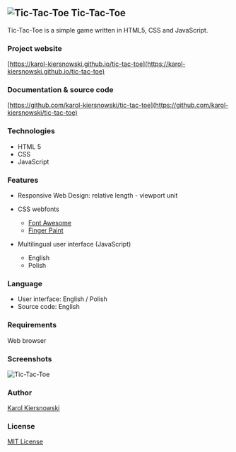 ![Tic-Tac-Toe](https://karol-kiersnowski.github.io/img/icons/tic-tac-toe-16x16.png) Tic-Tac-Toe
-----------------------------------------------------------------------------------------------

Tic-Tac-Toe is a simple game written in HTML5, CSS and JavaScript.

### Project website

[https://karol-kiersnowski.github.io/tic-tac-toe](https://karol-kiersnowski.github.io/tic-tac-toe)

### Documentation & source code

[https://github.com/karol-kiersnowski/tic-tac-toe](https://github.com/karol-kiersnowski/tic-tac-toe)

### Technologies

*   HTML 5
*   CSS
*   JavaScript

### Features

*   Responsive Web Design: relative length - viewport unit
*   CSS webfonts
    *   [Font Awesome](https://fontawesome.com)
    *   [Finger Paint](https://fonts.google.com/specimen/Finger+Paint)
*   Multilingual user interface (JavaScript)
    
    *   English
    *   Polish

### Language

*   User interface: English / Polish
*   Source code: English

### Requirements

Web browser

### Screenshots

![Tic-Tac-Toe](https://karol-kiersnowski.github.io/img/projects/tic-tac-toe.png)

### Author

[Karol Kiersnowski](https://karol-kiersnowski.github.io)

### License

[MIT License](https://github.com/karol-kiersnowski/tic-tac-toe/blob/master/LICENSE)